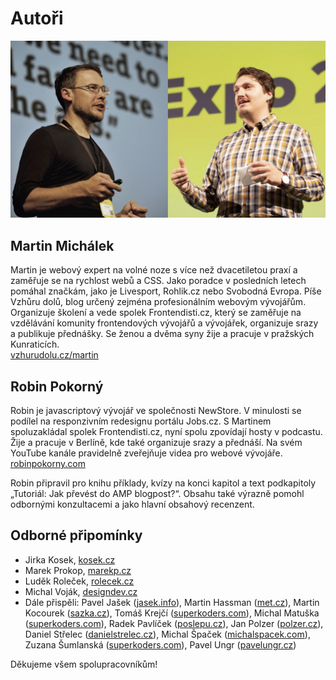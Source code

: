 # Autoři

![Martin Michálek a Robin Pokorny](../dist/images/original/vdamp/autori.jpg)

## Martin Michálek

Martin je webový expert na volné noze s více než dvacetiletou praxí a zaměřuje se na rychlost webů a CSS. Jako poradce v posledních letech pomáhal značkám, jako je Livesport, Rohlik.cz nebo Svobodná Evropa. Píše Vzhůru dolů, blog určený zejména profesionálním webovým vývojářům. Organizuje školení a vede spolek Frontendisti.cz, který se zaměřuje na vzdělávání komunity frontendových vývojářů a vývojářek, organizuje srazy a publikuje přednášky. Se ženou a dvěma syny žije a pracuje v pražských Kunraticích.  
[vzhurudolu.cz/martin](https://www.vzhurudolu.cz/martin)

## Robin Pokorný

Robin je javascriptový vývojář ve společnosti NewStore. V minulosti se podílel na responzivním redesignu portálu Jobs.cz. S Martinem spoluzakládal spolek Frontendisti.cz, nyní spolu zpovídají hosty v podcastu. Žije a pracuje v Berlíně, kde také organizuje srazy a přednáší. Na svém YouTube kanále pravidelně zveřejňuje videa pro webové vývojáře.  
[robinpokorny.com](https://robinpokorny.com/)

Robin připravil pro knihu příklady, kvízy na konci kapitol a text podkapitoly „Tutoriál: Jak převést do AMP blogpost?“. Obsahu také výrazně pomohl odbornými konzultacemi a jako hlavní obsahový recenzent.

## Odborné připomínky

* Jirka Kosek, [kosek.cz](https://www.kosek.cz/)
* Marek Prokop, [marekp.cz](http://www.marekp.cz/)
* Luděk Roleček, [rolecek.cz](http://www.rolecek.cz/)
* Michal Voják, [designdev.cz](https://designdev.cz/)
* Dále přispěli: Pavel Jašek ([jasek.info](http://www.jasek.info/)), Martin Hassman ([met.cz](https://www.met.cz/)), Martin Kocourek ([sazka.cz](https://www.sazka.cz/)), Tomáš Krejčí ([superkoders.com](https://superkoders.com/)), Michal Matuška ([superkoders.com](https://superkoders.com/)), Radek Pavlíček ([poslepu.cz](https://poslepu.cz/o-mne/)), Jan Polzer ([polzer.cz](https://www.polzer.cz/)), Daniel Střelec ([danielstrelec.cz](https://www.danielstrelec.cz/)), Michal Špaček ([michalspacek.com](https://www.michalspacek.com/)), Zuzana Šumlanská ([superkoders.com](https://superkoders.com/)), Pavel Ungr ([pavelungr.cz](https://www.pavelungr.cz/))

Děkujeme všem spolupracovníkům!
